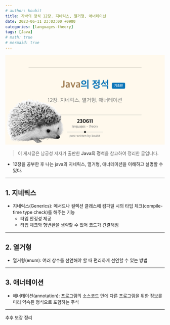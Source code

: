 ```yaml
---
# author: koubit
title: 자바의 정석 12장. 지네릭스, 열거형, 애너테이션
date: 2023-06-11 23:03:00 +0900
categories: [languages-theory]
tags: [Java]
# math: true
# mermaid: true
---
```


![슬라이드1](/assets/img/computer-science/languages/theory/20230611-slide1.png)

> 이 게시글은 남궁성 저자가 출판한 **Java의 정석**을 참고하여 정리한 글입니다.

* 12장을 공부한 후 나는 java의 지네릭스, 열거형, 애너테이션을 이해하고 설명할 수 있다.

* * *

## 1. 지네릭스
* 지네릭스(Generics): 메서드나 컬렉션 클래스에 컴파일 시의 타입 체크(compile-time type check)를 해주는 기능
    * 타입 안정성 제공
    * 타입 체크와 형변환을 생략할 수 있어 코드가 간결해짐
 
* * *

## 2. 열거형
* 열거형(enum): 여러 상수를 선언해야 할 때 편리하게 선언할 수 있는 방법

* * * 

## 3. 애너테이션
* 애너테이션(annotation): 프로그램의 소스코드 안에 다른 프로그램을 위한 정보를 미리 약속된 형식으로 포함하는 주석

* * *

추후 보강 정리
